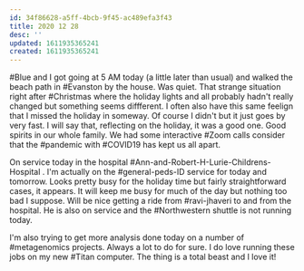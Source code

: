 ```yaml
---
id: 34f86628-a5ff-4bcb-9f45-ac489efa3f43
title: 2020 12 28
desc: ''
updated: 1611935365241
created: 1611935365241
---
```

\#Blue and I got going at 5 AM today (a little later than usual) and walked the beach path in #Evanston by the house. Was quiet. That strange situation right after #Christmas where the holiday lights and all probably hadn't really changed but something seems diffferent. I often also have this same feelign that I missed the holiday in someway.  Of course I didn't but it just goes by very fast. I will say that, reflecting on the holiday, it was a good one. Good spirits in our whole family. We had some interactive #Zoom calls consider that the #pandemic with #COVID19 has kept us all apart. 

On service today in the hospital #Ann-and-Robert-H-Lurie-Childrens-Hospital . I'm actually on the #general-peds-ID service for today and tomorrow.  Looks pretty busy for the holiday time but fairly straightforward cases, it appears. It will keep me busy for much of the day but nothing too bad I suppose.  Will be nice getting a ride from #ravi-jhaveri to and from the hospital. He is also on service and the #Northwestern shuttle is not running today.

I'm also trying to get more analysis done today on a number of #metagenomics projects. Always a lot to do for sure. I do love running these jobs on my new #Titan computer. The thing is a total beast and I love it!

